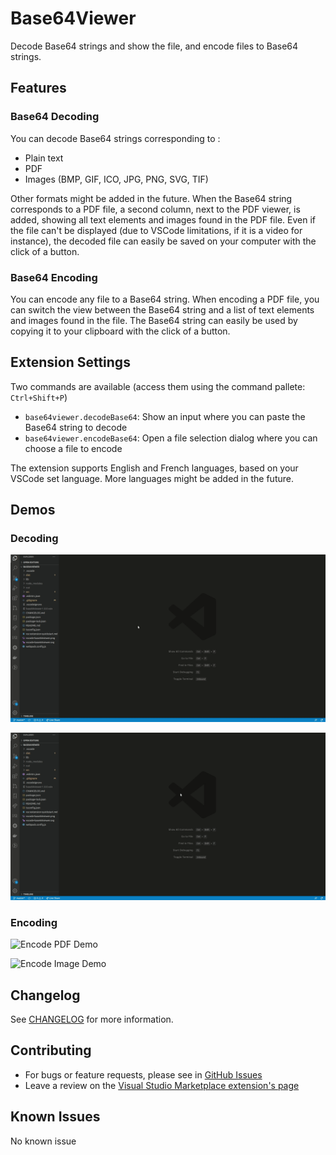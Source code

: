 # Base64Viewer

Decode Base64 strings and show the file, and encode files to Base64 strings.

## Features

### Base64 Decoding

You can decode Base64 strings corresponding to :

- Plain text
- PDF
- Images (BMP, GIF, ICO, JPG, PNG, SVG, TIF)

Other formats might be added in the future.
When the Base64 string corresponds to a PDF file, a second column, next to the PDF viewer, is added, showing all text elements and images found in the PDF file.
Even if the file can't be displayed (due to VSCode limitations, if it is a video for instance), the decoded file can easily be saved on your computer with the click of a button.

### Base64 Encoding

You can encode any file to a Base64 string.
When encoding a PDF file, you can switch the view between the Base64 string and a list of text elements and images found in the file.
The Base64 string can easily be used by copying it to your clipboard with the click of a button.

## Extension Settings

Two commands are available (access them using the command pallete: `Ctrl+Shift+P`)

- `base64viewer.decodeBase64`: Show an input where you can paste the Base64 string to decode
- `base64viewer.encodeBase64`: Open a file selection dialog where you can choose a file to encode

The extension supports English and French languages, based on your VSCode set language. More languages might be added in the future.

## Demos

### Decoding

![Decode PDF Demo](demo/base64Viewer-decode-pdf-demo.gif)

![Decode Image Demo](demo/base64Viewer-decode-image-demo.gif)

### Encoding

![Encode PDF Demo](demo/base64Viewer-encode-pdf-demo.gif)

![Encode Image Demo](demo/base64Viewer-encode-image-demo.gif)

## Changelog

See [CHANGELOG](CHANGELOG.md) for more information.

## Contributing

- For bugs or feature requests, please see in [GitHub Issues](https://github.com/JasonMejane/vscode-base64viewer/issues)
- Leave a review on the [Visual Studio Marketplace extension's page](https://marketplace.visualstudio.com/items?itemName=JasonMejane.base64viewer)

## Known Issues

No known issue
